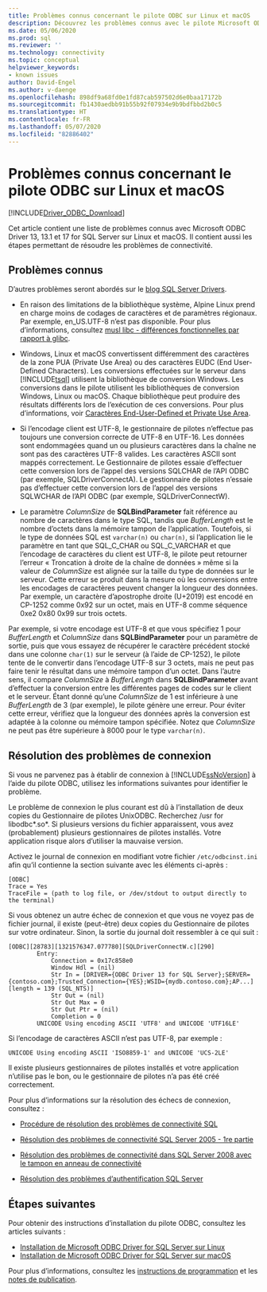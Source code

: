 ```yaml
---
title: Problèmes connus concernant le pilote ODBC sur Linux et macOS
description: Découvrez les problèmes connus avec le pilote Microsoft ODBC pour SQL Server sur Linux et macOS, ainsi que les étapes de résolution des problèmes de connectivité.
ms.date: 05/06/2020
ms.prod: sql
ms.reviewer: ''
ms.technology: connectivity
ms.topic: conceptual
helpviewer_keywords:
- known issues
author: David-Engel
ms.author: v-daenge
ms.openlocfilehash: 898df9a68fd0e1fd87cab597502d6e0baa17172b
ms.sourcegitcommit: fb1430aedbb91b55b92f07934e9b9bdfbbd2b0c5
ms.translationtype: HT
ms.contentlocale: fr-FR
ms.lasthandoff: 05/07/2020
ms.locfileid: "82886402"
---
```

# <a name="known-issues-for-the-odbc-driver-on-linux-and-macos"></a>Problèmes connus concernant le pilote ODBC sur Linux et macOS

[!INCLUDE[Driver_ODBC_Download](../../../includes/driver_odbc_download.md)]

Cet article contient une liste de problèmes connus avec Microsoft ODBC Driver 13, 13.1 et 17 for SQL Server sur Linux et macOS. Il contient aussi les étapes permettant de résoudre les problèmes de connectivité.

## <a name="known-issues"></a>Problèmes connus

D’autres problèmes seront abordés sur le [blog SQL Server Drivers](https://techcommunity.microsoft.com/t5/SQL-Server/bg-p/SQLServer/label-name/SQLServerDrivers).  

- En raison des limitations de la bibliothèque système, Alpine Linux prend en charge moins de codages de caractères et de paramètres régionaux. Par exemple, en_US.UTF-8 n’est pas disponible. Pour plus d’informations, consultez [musl libc - différences fonctionnelles par rapport à glibc](https://wiki.musl-libc.org/functional-differences-from-glibc.html).

- Windows, Linux et macOS convertissent différemment des caractères de la zone PUA (Private Use Area) ou des caractères EUDC (End User-Defined Characters). Les conversions effectuées sur le serveur dans [!INCLUDE[tsql](../../../includes/tsql-md.md)] utilisent la bibliothèque de conversion Windows. Les conversions dans le pilote utilisent les bibliothèques de conversion Windows, Linux ou macOS. Chaque bibliothèque peut produire des résultats différents lors de l’exécution de ces conversions. Pour plus d’informations, voir [Caractères End-User-Defined et Private Use Area](/windows/desktop/Intl/end-user-defined-characters).

- Si l’encodage client est UTF-8, le gestionnaire de pilotes n’effectue pas toujours une conversion correcte de UTF-8 en UTF-16. Les données sont endommagées quand un ou plusieurs caractères dans la chaîne ne sont pas des caractères UTF-8 valides. Les caractères ASCII sont mappés correctement. Le Gestionnaire de pilotes essaie d’effectuer cette conversion lors de l’appel des versions SQLCHAR de l’API ODBC (par exemple, SQLDriverConnectA). Le gestionnaire de pilotes n’essaie pas d’effectuer cette conversion lors de l’appel des versions SQLWCHAR de l’API ODBC (par exemple, SQLDriverConnectW).  

- Le paramètre *ColumnSize* de **SQLBindParameter** fait référence au nombre de caractères dans le type SQL, tandis que *BufferLength* est le nombre d’octets dans la mémoire tampon de l’application. Toutefois, si le type de données SQL est `varchar(n)` ou `char(n)`, si l’application lie le paramètre en tant que SQL_C_CHAR ou SQL_C_VARCHAR et que l’encodage de caractères du client est UTF-8, le pilote peut retourner l’erreur « Troncation à droite de la chaîne de données » même si la valeur de *ColumnSize* est alignée sur la taille du type de données sur le serveur. Cette erreur se produit dans la mesure où les conversions entre les encodages de caractères peuvent changer la longueur des données. Par exemple, un caractère d’apostrophe droite (U+2019) est encodé en CP-1252 comme 0x92 sur un octet, mais en UTF-8 comme séquence 0xe2 0x80 0x99 sur trois octets.

Par exemple, si votre encodage est UTF-8 et que vous spécifiez 1 pour *BufferLength* et *ColumnSize* dans **SQLBindParameter** pour un paramètre de sortie, puis que vous essayez de récupérer le caractère précédent stocké dans une colonne `char(1)` sur le serveur (à l’aide de CP-1252), le pilote tente de le convertir dans l’encodage UTF-8 sur 3 octets, mais ne peut pas faire tenir le résultat dans une mémoire tampon d’un octet. Dans l’autre sens, il compare *ColumnSize* à *BufferLength* dans **SQLBindParameter** avant d’effectuer la conversion entre les différentes pages de codes sur le client et le serveur. Étant donné qu’une *ColumnSize* de 1 est inférieure à une *BufferLength* de 3 (par exemple), le pilote génère une erreur. Pour éviter cette erreur, vérifiez que la longueur des données après la conversion est adaptée à la colonne ou mémoire tampon spécifiée. Notez que *ColumnSize* ne peut pas être supérieure à 8000 pour le type `varchar(n)`.

## <a name="troubleshooting-connection-problems"></a><a id="connectivity"></a> Résolution des problèmes de connexion  

Si vous ne parvenez pas à établir de connexion à [!INCLUDE[ssNoVersion](../../../includes/ssnoversion-md.md)] à l’aide du pilote ODBC, utilisez les informations suivantes pour identifier le problème.  
  
Le problème de connexion le plus courant est dû à l’installation de deux copies du Gestionnaire de pilotes UnixODBC. Recherchez /usr for libodbc\*.so\*. Si plusieurs versions du fichier apparaissent, vous avez (probablement) plusieurs gestionnaires de pilotes installés. Votre application risque alors d’utiliser la mauvaise version.
  
Activez le journal de connexion en modifiant votre fichier `/etc/odbcinst.ini` afin qu’il contienne la section suivante avec les éléments ci-après :

```
[ODBC]
Trace = Yes
TraceFile = (path to log file, or /dev/stdout to output directly to the terminal)
```  
  
Si vous obtenez un autre échec de connexion et que vous ne voyez pas de fichier journal, il existe (peut-être) deux copies du Gestionnaire de pilotes sur votre ordinateur. Sinon, la sortie du journal doit ressembler à ce qui suit :  
  
```
[ODBC][28783][1321576347.077780][SQLDriverConnectW.c][290]  
        Entry:  
            Connection = 0x17c858e0  
            Window Hdl = (nil)  
            Str In = [DRIVER={ODBC Driver 13 for SQL Server};SERVER={contoso.com};Trusted_Connection={YES};WSID={mydb.contoso.com};AP...][length = 139 (SQL_NTS)]  
            Str Out = (nil)  
            Str Out Max = 0  
            Str Out Ptr = (nil)  
            Completion = 0  
        UNICODE Using encoding ASCII 'UTF8' and UNICODE 'UTF16LE'  
```  
  
Si l’encodage de caractères ASCII n’est pas UTF-8, par exemple : 
  
```
UNICODE Using encoding ASCII 'ISO8859-1' and UNICODE 'UCS-2LE'  
```  
  
Il existe plusieurs gestionnaires de pilotes installés et votre application n’utilise pas le bon, ou le gestionnaire de pilotes n’a pas été créé correctement.  
  
Pour plus d’informations sur la résolution des échecs de connexion, consultez :  

- [Procédure de résolution des problèmes de connectivité SQL](https://docs.microsoft.com/archive/blogs/sql_protocols/steps-to-troubleshoot-sql-connectivity-issues)  
  
- [Résolution des problèmes de connectivité SQL Server 2005 - 1re partie](https://techcommunity.microsoft.com/t5/sql-server/sql-server-2005-connectivity-issue-troubleshoot-part-i/ba-p/383034)  
  
- [Résolution des problèmes de connectivité dans SQL Server 2008 avec le tampon en anneau de connectivité](https://techcommunity.microsoft.com/t5/sql-server/connectivity-troubleshooting-in-sql-server-2008-with-the/ba-p/383393)  
  
- [Résolution des problèmes d’authentification SQL Server](/archive/blogs/sqlsecurity/sql-server-authentication-troubleshooter)  

## <a name="next-steps"></a>Étapes suivantes

Pour obtenir des instructions d’installation du pilote ODBC, consultez les articles suivants :

- [Installation de Microsoft ODBC Driver for SQL Server sur Linux](installing-the-microsoft-odbc-driver-for-sql-server.md)
- [Installation de Microsoft ODBC Driver for SQL Server sur macOS](install-microsoft-odbc-driver-sql-server-macos.md)

Pour plus d’informations, consultez les [instructions de programmation](programming-guidelines.md) et les [notes de publication](release-notes-odbc-sql-server-linux-mac.md).  
